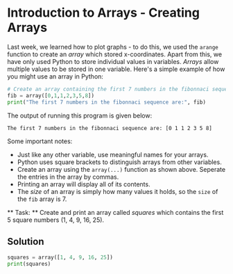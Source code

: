 # Introduction to Arrays - Creating Arrays

Last week, we learned how to plot graphs - to do this, we used the `arange` function to create an *array* which stored x-coordinates.  Apart from this, we have only used Python to store individual values in variables. *Arrays* allow multiple values to be stored in one variable.  Here's a simple example of how you might use an array in Python:

```python
# Create an array containing the first 7 numbers in the fibonnaci sequence
fib = array([0,1,1,2,3,5,8])
print("The first 7 numbers in the fibonnaci sequence are:", fib)
```

The output of running this program is given below:
```
The first 7 numbers in the fibonnaci sequence are: [0 1 1 2 3 5 8]
```

Some important notes:
* Just like any other variable, use meaningful names for your arrays.
* Python uses square brackets to distinguish arrays from other variables.
* Create an array using the `array(...)` function as shown above. Seperate the entries in the array by commas.
* Printing an array will display all of its contents.
* The *size* of an array is simply how many values it holds, so the `size` of the `fib` array is 7.

** Task: ** Create and print an array called *squares* which contains the first 5 square numbers (1, 4, 9, 16, 25).

## Solution
```python
squares = array([1, 4, 9, 16, 25])
print(squares)
```
